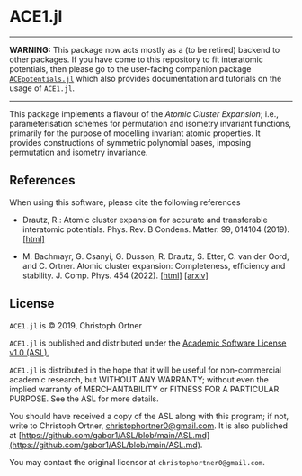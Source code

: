 # ACE1.jl

<!--
[![Stable](https://img.shields.io/badge/docs-stable-blue.svg)](https://ACEsuit.github.io/ACE1docs.jl/stable)
[![Dev](https://img.shields.io/badge/docs-dev-blue.svg)](https://ACEsuit.github.io/ACE1docs.jl/dev)

 [![Build Status](https://travis-ci.com/JuliaMolSim/ACE.jl.svg?branch=master)](https://travis-ci.com/JuliaMolSim/ACE.jl)

[![Codecov](https://codecov.io/gh/JuliaMolSim/ACE.jl/branch/master/graph/badge.svg)](https://codecov.io/gh/JuliaMolSim/ACE.jl) -->

--- 

**WARNING:** This package now acts mostly as a (to be retired) backend to other packages. If you have come to this repository to fit interatomic potentials, then please go to the user-facing companion package [`ACEpotentials.jl`](https://github.com/ACEsuit/ACEpotentials.jl) which also provides documentation and tutorials on the usage of `ACE1.jl`.

---

This package implements a flavour of the *Atomic Cluster Expansion*; i.e., parameterisation schemes for permutation and isometry invariant functions, primarily for the purpose of modelling invariant atomic properties. It provides constructions of symmetric polynomial bases, imposing permutation and isometry invariance. 

## References

When using this software, please cite the following references

* Drautz, R.: Atomic cluster expansion for accurate and transferable interatomic potentials. Phys. Rev. B Condens. Matter. 99, 014104 (2019). [[html]](https://journals.aps.org/prb/abstract/10.1103/PhysRevB.99.014104) 

* M. Bachmayr, G. Csanyi, G. Dusson, R. Drautz, S. Etter, C. van der Oord, and C. Ortner. Atomic cluster expansion: Completeness, efficiency and stability. J. Comp. Phys. 454 (2022). [[html]](https://www.sciencedirect.com/science/article/pii/S0021999122000080?via%3Dihub) [[arxiv]](https://arxiv.org/abs/1911.03550)


## License

`ACE1.jl` is © 2019, Christoph Ortner

`ACE1.jl` is published and distributed under the [Academic Software License v1.0 (ASL).](ASL.md)

`ACE1.jl` is distributed in the hope that it will be useful for non-commercial academic research, but WITHOUT ANY WARRANTY; without even the implied warranty of MERCHANTABILITY or FITNESS FOR A PARTICULAR PURPOSE. See the ASL for more details.

You should have received a copy of the ASL along with this program; if not, write to Christoph Ortner, christophortner0@gmail.com. It is also published at [https://github.com/gabor1/ASL/blob/main/ASL.md](https://github.com/gabor1/ASL/blob/main/ASL.md).

You may contact the original licensor at `christophortner0@gmail.com`.
